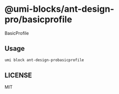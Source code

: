 # @umi-blocks/ant-design-pro/basicprofile

BasicProfile

## Usage

```sh
umi block ant-design-probasicprofile
```

## LICENSE

MIT
